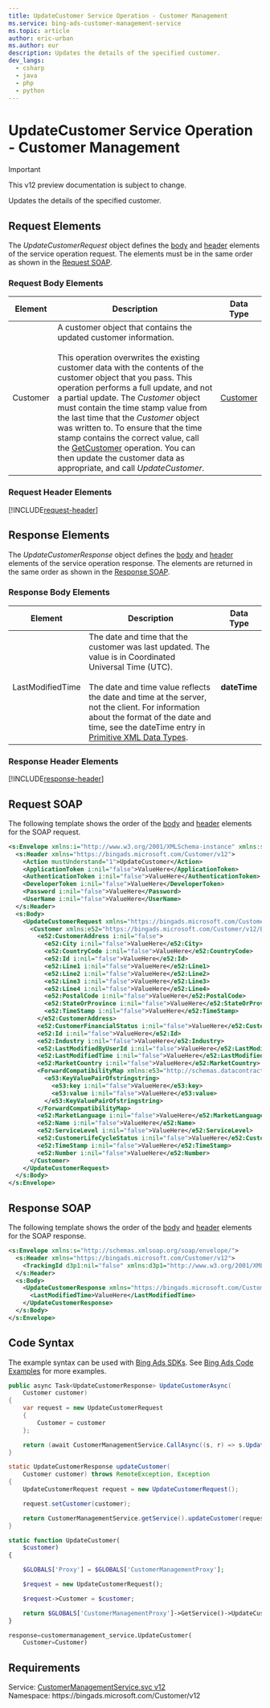 ```yaml
---
title: UpdateCustomer Service Operation - Customer Management
ms.service: bing-ads-customer-management-service
ms.topic: article
author: eric-urban
ms.author: eur
description: Updates the details of the specified customer.
dev_langs: 
  - csharp
  - java
  - php
  - python
---
```

# UpdateCustomer Service Operation - Customer Management

> [!IMPORTANT]
> This v12 preview documentation is subject to change.

Updates the details of the specified customer.

## <a name="request"></a>Request Elements
The *UpdateCustomerRequest* object defines the [body](#request-body) and [header](#request-header) elements of the service operation request. The elements must be in the same order as shown in the [Request SOAP](#request-soap). 

### <a name="request-body"></a>Request Body Elements

|Element|Description|Data Type|
|-----------|---------------|-------------|
|<a name="customer"></a>Customer|A customer object that contains the updated customer information.<br /><br />This operation overwrites the existing customer data with the contents of the customer object that you pass. This operation performs a full update, and not a partial update. The *Customer* object must contain the time stamp value from the last time that the *Customer* object was written to. To ensure that the time stamp contains the correct value, call the [GetCustomer](../customer-management-service/getcustomer.md) operation. You can then update the customer data as appropriate, and call *UpdateCustomer*.|[Customer](customer.md)|

### <a name="request-header"></a>Request Header Elements
[!INCLUDE[request-header](./includes/request-header.md)]

## <a name="response"></a>Response Elements
The *UpdateCustomerResponse* object defines the [body](#response-body) and [header](#response-header) elements of the service operation response. The elements are returned in the same order as shown in the [Response SOAP](#response-soap).

### <a name="response-body"></a>Response Body Elements

|Element|Description|Data Type|
|-----------|---------------|-------------|
|<a name="lastmodifiedtime"></a>LastModifiedTime|The date and time that the customer was last updated. The value is in Coordinated Universal Time (UTC).<br/><br/> The date and time value reflects the date and time at the server, not the client. For information about the format of the date and time, see the dateTime entry in [Primitive XML Data Types](https://go.microsoft.com/fwlink/?linkid=859198).|**dateTime**|

### <a name="response-header"></a>Response Header Elements
[!INCLUDE[response-header](./includes/response-header.md)]

## <a name="request-soap"></a>Request SOAP
The following template shows the order of the [body](#request-body) and [header](#request-header) elements for the SOAP request.

```xml
<s:Envelope xmlns:i="http://www.w3.org/2001/XMLSchema-instance" xmlns:s="http://schemas.xmlsoap.org/soap/envelope/">
  <s:Header xmlns="https://bingads.microsoft.com/Customer/v12">
    <Action mustUnderstand="1">UpdateCustomer</Action>
    <ApplicationToken i:nil="false">ValueHere</ApplicationToken>
    <AuthenticationToken i:nil="false">ValueHere</AuthenticationToken>
    <DeveloperToken i:nil="false">ValueHere</DeveloperToken>
    <Password i:nil="false">ValueHere</Password>
    <UserName i:nil="false">ValueHere</UserName>
  </s:Header>
  <s:Body>
    <UpdateCustomerRequest xmlns="https://bingads.microsoft.com/Customer/v12">
      <Customer xmlns:e52="https://bingads.microsoft.com/Customer/v12/Entities" i:nil="false">
        <e52:CustomerAddress i:nil="false">
          <e52:City i:nil="false">ValueHere</e52:City>
          <e52:CountryCode i:nil="false">ValueHere</e52:CountryCode>
          <e52:Id i:nil="false">ValueHere</e52:Id>
          <e52:Line1 i:nil="false">ValueHere</e52:Line1>
          <e52:Line2 i:nil="false">ValueHere</e52:Line2>
          <e52:Line3 i:nil="false">ValueHere</e52:Line3>
          <e52:Line4 i:nil="false">ValueHere</e52:Line4>
          <e52:PostalCode i:nil="false">ValueHere</e52:PostalCode>
          <e52:StateOrProvince i:nil="false">ValueHere</e52:StateOrProvince>
          <e52:TimeStamp i:nil="false">ValueHere</e52:TimeStamp>
        </e52:CustomerAddress>
        <e52:CustomerFinancialStatus i:nil="false">ValueHere</e52:CustomerFinancialStatus>
        <e52:Id i:nil="false">ValueHere</e52:Id>
        <e52:Industry i:nil="false">ValueHere</e52:Industry>
        <e52:LastModifiedByUserId i:nil="false">ValueHere</e52:LastModifiedByUserId>
        <e52:LastModifiedTime i:nil="false">ValueHere</e52:LastModifiedTime>
        <e52:MarketCountry i:nil="false">ValueHere</e52:MarketCountry>
        <ForwardCompatibilityMap xmlns:e53="http://schemas.datacontract.org/2004/07/System.Collections.Generic" i:nil="false">
          <e53:KeyValuePairOfstringstring>
            <e53:key i:nil="false">ValueHere</e53:key>
            <e53:value i:nil="false">ValueHere</e53:value>
          </e53:KeyValuePairOfstringstring>
        </ForwardCompatibilityMap>
        <e52:MarketLanguage i:nil="false">ValueHere</e52:MarketLanguage>
        <e52:Name i:nil="false">ValueHere</e52:Name>
        <e52:ServiceLevel i:nil="false">ValueHere</e52:ServiceLevel>
        <e52:CustomerLifeCycleStatus i:nil="false">ValueHere</e52:CustomerLifeCycleStatus>
        <e52:TimeStamp i:nil="false">ValueHere</e52:TimeStamp>
        <e52:Number i:nil="false">ValueHere</e52:Number>
      </Customer>
    </UpdateCustomerRequest>
  </s:Body>
</s:Envelope>
```

## <a name="response-soap"></a>Response SOAP
The following template shows the order of the [body](#response-body) and [header](#response-header) elements for the SOAP response.

```xml
<s:Envelope xmlns:s="http://schemas.xmlsoap.org/soap/envelope/">
  <s:Header xmlns="https://bingads.microsoft.com/Customer/v12">
    <TrackingId d3p1:nil="false" xmlns:d3p1="http://www.w3.org/2001/XMLSchema-instance">ValueHere</TrackingId>
  </s:Header>
  <s:Body>
    <UpdateCustomerResponse xmlns="https://bingads.microsoft.com/Customer/v12">
      <LastModifiedTime>ValueHere</LastModifiedTime>
    </UpdateCustomerResponse>
  </s:Body>
</s:Envelope>
```

## <a name="example"></a>Code Syntax
The example syntax can be used with [Bing Ads SDKs](~/guides/client-libraries.md). See [Bing Ads Code Examples](~/guides/code-examples.md) for more examples.
```csharp
public async Task<UpdateCustomerResponse> UpdateCustomerAsync(
	Customer customer)
{
	var request = new UpdateCustomerRequest
	{
		Customer = customer
	};

	return (await CustomerManagementService.CallAsync((s, r) => s.UpdateCustomerAsync(r), request));
}
```
```java
static UpdateCustomerResponse updateCustomer(
	Customer customer) throws RemoteException, Exception
{
	UpdateCustomerRequest request = new UpdateCustomerRequest();

	request.setCustomer(customer);

	return CustomerManagementService.getService().updateCustomer(request);
}
```
```php
static function UpdateCustomer(
	$customer)
{

	$GLOBALS['Proxy'] = $GLOBALS['CustomerManagementProxy'];

	$request = new UpdateCustomerRequest();

	$request->Customer = $customer;

	return $GLOBALS['CustomerManagementProxy']->GetService()->UpdateCustomer($request);
}
```
```python
response=customermanagement_service.UpdateCustomer(
	Customer=Customer)
```

## Requirements
Service: [CustomerManagementService.svc v12](https://clientcenter.api.bingads.microsoft.com/Api/CustomerManagement/v12/CustomerManagementService.svc)  
Namespace: https\://bingads.microsoft.com/Customer/v12  

